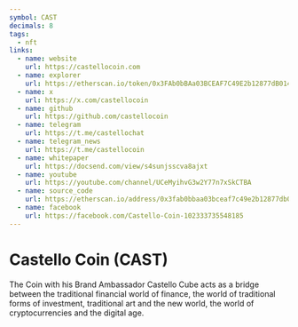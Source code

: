 ```yaml
---
symbol: CAST
decimals: 8
tags:
  - nft
links:
  - name: website
    url: https://castellocoin.com
  - name: explorer
    url: https://etherscan.io/token/0x3FAb0bBAa03BCEAF7C49E2b12877dB0142BE65FC
  - name: x
    url: https://x.com/castellocoin
  - name: github
    url: https://github.com/castellocoin
  - name: telegram
    url: https://t.me/castellochat
  - name: telegram_news
    url: https://t.me/castellocoin
  - name: whitepaper
    url: https://docsend.com/view/s4sunjsscva8ajxt
  - name: youtube
    url: https://youtube.com/channel/UCeMyihvG3w2Y77n7xSkCTBA
  - name: source_code
    url: https://etherscan.io/address/0x3fab0bbaa03bceaf7c49e2b12877db0142be65fc#code
  - name: facebook
    url: https://facebook.com/Castello-Coin-102333735548185
---
```


# Castello Coin (CAST)

The Coin with his Brand Ambassador Castello Cube acts as a bridge between the traditional financial world of finance, the world of traditional forms of investment, traditional art and the new world, the world of cryptocurrencies and the digital age.
